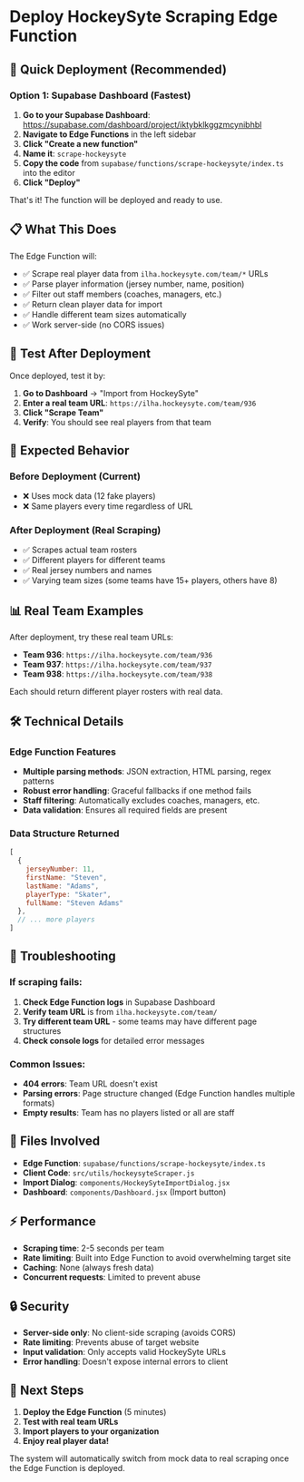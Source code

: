 # Deploy HockeySyte Scraping Edge Function

## 🚀 Quick Deployment (Recommended)

### Option 1: Supabase Dashboard (Fastest)

1. **Go to your Supabase Dashboard**: https://supabase.com/dashboard/project/iktybklkggzmcynibhbl
2. **Navigate to Edge Functions** in the left sidebar
3. **Click "Create a new function"**
4. **Name it**: `scrape-hockeysyte`
5. **Copy the code** from `supabase/functions/scrape-hockeysyte/index.ts` into the editor
6. **Click "Deploy"**

That's it! The function will be deployed and ready to use.

## 📋 What This Does

The Edge Function will:
- ✅ Scrape real player data from `ilha.hockeysyte.com/team/*` URLs
- ✅ Parse player information (jersey number, name, position)
- ✅ Filter out staff members (coaches, managers, etc.)
- ✅ Return clean player data for import
- ✅ Handle different team sizes automatically
- ✅ Work server-side (no CORS issues)

## 🧪 Test After Deployment

Once deployed, test it by:

1. **Go to Dashboard** → "Import from HockeySyte"
2. **Enter a real team URL**: `https://ilha.hockeysyte.com/team/936`
3. **Click "Scrape Team"**
4. **Verify**: You should see real players from that team

## 🔧 Expected Behavior

### Before Deployment (Current)
- ❌ Uses mock data (12 fake players)
- ❌ Same players every time regardless of URL

### After Deployment (Real Scraping)
- ✅ Scrapes actual team rosters
- ✅ Different players for different teams
- ✅ Real jersey numbers and names
- ✅ Varying team sizes (some teams have 15+ players, others have 8)

## 📊 Real Team Examples

After deployment, try these real team URLs:

- **Team 936**: `https://ilha.hockeysyte.com/team/936`
- **Team 937**: `https://ilha.hockeysyte.com/team/937` 
- **Team 938**: `https://ilha.hockeysyte.com/team/938`

Each should return different player rosters with real data.

## 🛠️ Technical Details

### Edge Function Features
- **Multiple parsing methods**: JSON extraction, HTML parsing, regex patterns
- **Robust error handling**: Graceful fallbacks if one method fails
- **Staff filtering**: Automatically excludes coaches, managers, etc.
- **Data validation**: Ensures all required fields are present

### Data Structure Returned
```javascript
[
  {
    jerseyNumber: 11,
    firstName: "Steven",
    lastName: "Adams", 
    playerType: "Skater",
    fullName: "Steven Adams"
  },
  // ... more players
]
```

## 🚨 Troubleshooting

### If scraping fails:
1. **Check Edge Function logs** in Supabase Dashboard
2. **Verify team URL** is from `ilha.hockeysyte.com/team/`
3. **Try different team URL** - some teams may have different page structures
4. **Check console logs** for detailed error messages

### Common Issues:
- **404 errors**: Team URL doesn't exist
- **Parsing errors**: Page structure changed (Edge Function handles multiple formats)
- **Empty results**: Team has no players listed or all are staff

## 📁 Files Involved

- **Edge Function**: `supabase/functions/scrape-hockeysyte/index.ts`
- **Client Code**: `src/utils/hockeysyteScraper.js`
- **Import Dialog**: `components/HockeySyteImportDialog.jsx`
- **Dashboard**: `components/Dashboard.jsx` (Import button)

## ⚡ Performance

- **Scraping time**: 2-5 seconds per team
- **Rate limiting**: Built into Edge Function to avoid overwhelming target site
- **Caching**: None (always fresh data)
- **Concurrent requests**: Limited to prevent abuse

## 🔒 Security

- **Server-side only**: No client-side scraping (avoids CORS)
- **Rate limiting**: Prevents abuse of target website
- **Input validation**: Only accepts valid HockeySyte URLs
- **Error handling**: Doesn't expose internal errors to client

## 🎯 Next Steps

1. **Deploy the Edge Function** (5 minutes)
2. **Test with real team URLs** 
3. **Import players to your organization**
4. **Enjoy real player data!**

The system will automatically switch from mock data to real scraping once the Edge Function is deployed.
